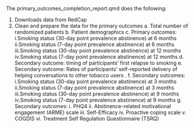 The primary_outcomes_completion_report.qmd does the following:
1. Downloads data from RedCap
2. Clean and prepare the data for the primary outcomes
  a. Total number of randomized patients
  b. Patient demographics
  c. Primary outcomes:
    i.Smoking status (30-day point prevalence abstinence) at 6 months
    ii.Smoking status (7-day point prevalence abstinence) at 6 months
    iii.Smoking status (30-day point prevalence abstinence) at 12 months
    iv.Smoking status (7-day point prevalence abstinence) at 12 months
  d. Secondary outcome: timing of participants’ first relapse to smoking
  e. Secondary outcome: Rates of participants’ self-reported delivery of helping
      conversations to other tobacco users .
  f. Secondary outcomes:
    i.Smoking status (30-day point prevalence abstinence) at 3 months
    ii.Smoking status (7-day point prevalence abstinence) at 3 months
    iii.Smoking status (30-day point prevalence abstinence) at 9 months
    iv.Smoking status (7-day point prevalence abstinence) at 9 months
  g. Secondary outcomes:
    i. PHQ4
    ii. Abstinence-related motivational engagement (ARME) scale
    iii. Self-Efficacy
    iv. Proactive coping scale
    v. COGDIS
    vi. Treatment Self Regulation Questionnaire (TSRQ)
